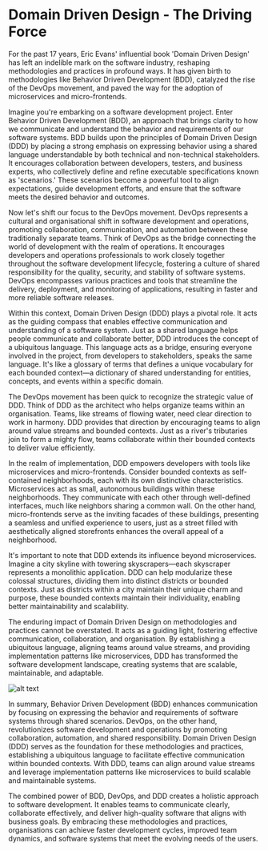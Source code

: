# Domain Driven Design - The Driving Force 

For the past 17 years, Eric Evans' influential book 'Domain Driven Design' has left an indelible mark on the software industry, reshaping methodologies and practices in profound ways. It has given birth to methodologies like Behavior Driven Development (BDD), catalyzed the rise of the DevOps movement, and paved the way for the adoption of microservices and micro-frontends.

Imagine you're embarking on a software development project. Enter Behavior Driven Development (BDD), an approach that brings clarity to how we communicate and understand the behavior and requirements of our software systems. BDD builds upon the principles of Domain Driven Design (DDD) by placing a strong emphasis on expressing behavior using a shared language understandable by both technical and non-technical stakeholders. It encourages collaboration between developers, testers, and business experts, who collectively define and refine executable specifications known as 'scenarios.' These scenarios become a powerful tool to align expectations, guide development efforts, and ensure that the software meets the desired behavior and outcomes.

Now let's shift our focus to the DevOps movement. DevOps represents a cultural and organisational shift in software development and operations, promoting collaboration, communication, and automation between these traditionally separate teams. Think of DevOps as the bridge connecting the world of development with the realm of operations. It encourages developers and operations professionals to work closely together throughout the software development lifecycle, fostering a culture of shared responsibility for the quality, security, and stability of software systems. DevOps encompasses various practices and tools that streamline the delivery, deployment, and monitoring of applications, resulting in faster and more reliable software releases.

Within this context, Domain Driven Design (DDD) plays a pivotal role. It acts as the guiding compass that enables effective communication and understanding of a software system. Just as a shared language helps people communicate and collaborate better, DDD introduces the concept of a ubiquitous language. This language acts as a bridge, ensuring everyone involved in the project, from developers to stakeholders, speaks the same language. It's like a glossary of terms that defines a unique vocabulary for each bounded context—a dictionary of shared understanding for entities, concepts, and events within a specific domain.

The DevOps movement has been quick to recognize the strategic value of DDD. Think of DDD as the architect who helps organize teams within an organisation. Teams, like streams of flowing water, need clear direction to work in harmony. DDD provides that direction by encouraging teams to align around value streams and bounded contexts. Just as a river's tributaries join to form a mighty flow, teams collaborate within their bounded contexts to deliver value efficiently.

In the realm of implementation, DDD empowers developers with tools like microservices and micro-frontends. Consider bounded contexts as self-contained neighborhoods, each with its own distinctive characteristics. Microservices act as small, autonomous buildings within these neighborhoods. They communicate with each other through well-defined interfaces, much like neighbors sharing a common wall. On the other hand, micro-frontends serve as the inviting facades of these buildings, presenting a seamless and unified experience to users, just as a street filled with aesthetically aligned storefronts enhances the overall appeal of a neighborhood.

It's important to note that DDD extends its influence beyond microservices. Imagine a city skyline with towering skyscrapers—each skyscraper represents a monolithic application. DDD can help modularize these colossal structures, dividing them into distinct districts or bounded contexts. Just as districts within a city maintain their unique charm and purpose, these bounded contexts maintain their individuality, enabling better maintainability and scalability.

The enduring impact of Domain Driven Design on methodologies and practices cannot be overstated. It acts as a guiding light, fostering effective communication, collaboration, and organisation. By establishing a ubiquitous language, aligning teams around value streams, and providing implementation patterns like microservices, DDD has transformed the software development landscape, creating systems that are scalable, maintainable, and adaptable.


![alt text](https://github.com/jay-soeur-webjet/domain-driven-design-the-influencer/main/ddd-bbd-devOps.png?raw=true)


In summary, Behavior Driven Development (BDD) enhances communication by focusing on expressing the behavior and requirements of software systems through shared scenarios. DevOps, on the other hand, revolutionizes software development and operations by promoting collaboration, automation, and shared responsibility. Domain Driven Design (DDD) serves as the foundation for these methodologies and practices, establishing a ubiquitous language to facilitate effective communication within bounded contexts. With DDD, teams can align around value streams and leverage implementation patterns like microservices to build scalable and maintainable systems.

The combined power of BDD, DevOps, and DDD creates a holistic approach to software development. It enables teams to communicate clearly, collaborate effectively, and deliver high-quality software that aligns with business goals. By embracing these methodologies and practices, organisations can achieve faster development cycles, improved team dynamics, and software systems that meet the evolving needs of the users.
